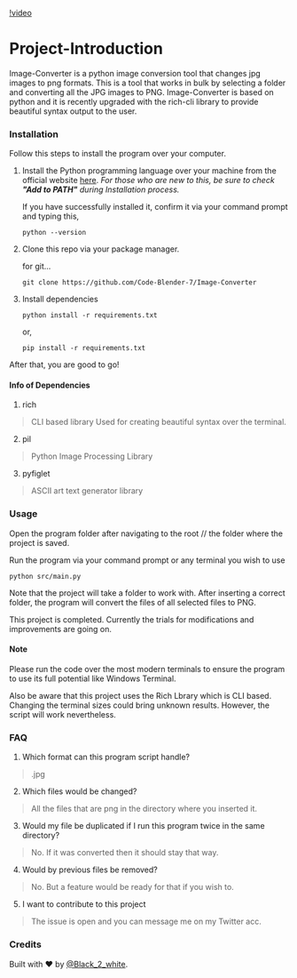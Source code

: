 [!video](https://github.com/Code-Blender-7/assets/blob/main/Image-Converter/demo.mp4)


# Project-Introduction

Image-Converter is a python image conversion tool that changes jpg images to png formats. This is a tool that works in bulk by selecting a folder and converting all the JPG images to PNG.
Image-Converter is based on python and it is recently upgraded with the rich-cli library to provide beautiful syntax output to the user.

### Installation

Follow this steps to install the program over your computer.
1. Install the Python programming language over your machine from the official website [here](https://www.python.org/).
    _For those who are new to this, be sure to check __"Add to PATH"__ during Installation process._

    If you have successfully installed it, confirm it via your command prompt and typing this,

    ```
    python --version
    ```

2. Clone this repo via your package manager.

    for git...
    ```
    git clone https://github.com/Code-Blender-7/Image-Converter
    ```

3. Install dependencies


    ```
    python install -r requirements.txt
    ```
    or,

    ```
    pip install -r requirements.txt
    ```

After that, you are good to go!

#### Info of Dependencies

1. rich
> CLI based library Used for creating beautiful syntax over the terminal.
2. pil
> Python Image Processing Library
3. pyfiglet
> ASCII art text generator library

### Usage

Open the program folder after navigating to the root // the folder where the project is saved.

Run the program via your command prompt or any terminal you wish to use
```
python src/main.py
```
Note that the project will take a folder to work with. After inserting a correct folder, the program will convert the files of all selected files to PNG.

This project is completed. Currently the trials for modifications and improvements are going on.

#### Note
Please run the code over the most modern terminals to ensure the program to use its full potential like Windows Terminal.

Also be aware that this project uses the Rich Lbrary which is CLI based. Changing the terminal sizes could bring unknown results. However, the script will work nevertheless.


### FAQ

1. Which format can this program script handle?
> .jpg
2. Which files would be changed?
> All the files that are png in the directory where you inserted it.
3. Would my file be duplicated if I run this program twice in the same directory?
> No. If it was converted then it should stay that way.
4. Would by previous files be removed?
> No. But a feature would be ready for that if you wish to.
5. I want to contribute to this project
> The issue is open and you can message me on my Twitter acc.

### Credits

Built with :heart: by [@Black_2_white](https://twitter.com/@Black_2_white).

